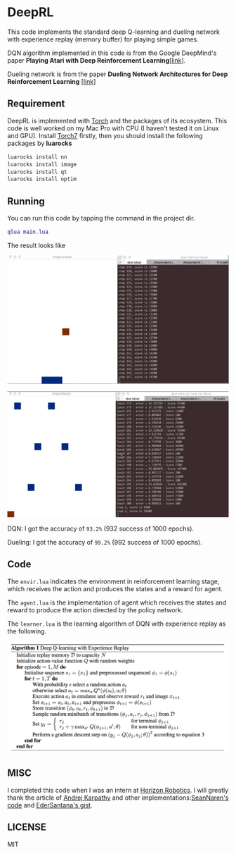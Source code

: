 # DeepRL

This code implements the standard deep Q-learning and dueling network with experience replay (memory buffer) for playing simple games.

DQN algorithm implemented in this code is from the Google DeepMind's paper **Playing Atari with Deep Reinforcement Learning**[[link](https://www.cs.toronto.edu/~vmnih/docs/dqn.pdf)].

Dueling network is from the paper **Dueling Network Architectures for Deep Reinforcement Learning** [[link](https://arxiv.org/pdf/1511.06581v3)]

## Requirement

DeepRL is implemented with [Torch](http://torch.ch) and the packages of its ecosystem. This code is well worked on my Mac Pro with CPU (I haven't tested it on Linux and GPU). Install [Torch7](https://github.com/torch/torch7) firstly, then you should install the following packages by **luarocks**

```bash
luarocks install nn
luarocks install image
luarocks install qt
luarocks install optim
```

## Running

You can run this code by tapping the command in the project dir.

```lua
qlua main.lua
```

The result looks like

![](static/pong.gif)

![](static/car.gif)


DQN: I got the accuracy of `93.2%` (932 success of 1000 epochs).

Dueling: I got the accuracy of `99.2%` (992 success of 1000 epochs).


## Code 

The `envir.lua` indicates the environment in reinforcement learning stage, which receives the action and produces the states and a reward for agent.

The `agent.lua` is the implementation of agent which receives the states and reward to produce the action directed by the policy network.

The `learner.lua` is the learning algorithm of DQN with experience replay as the following.

![](static/alg.png)

## MISC

I completed this code when I was an intern at [Horizon Robotics](http://www.horizon-robotics.com/index_en.html). I will greatly thank the article of [Andrej Karpathy](https://karpathy.github.io/2016/05/31/rl/) and other implementations:[SeanNaren's code](https://github.com/SeanNaren/TorchQLearningExample) and [EderSantana's gist](https://gist.github.com/EderSantana/c7222daa328f0e885093).

## LICENSE
MIT
